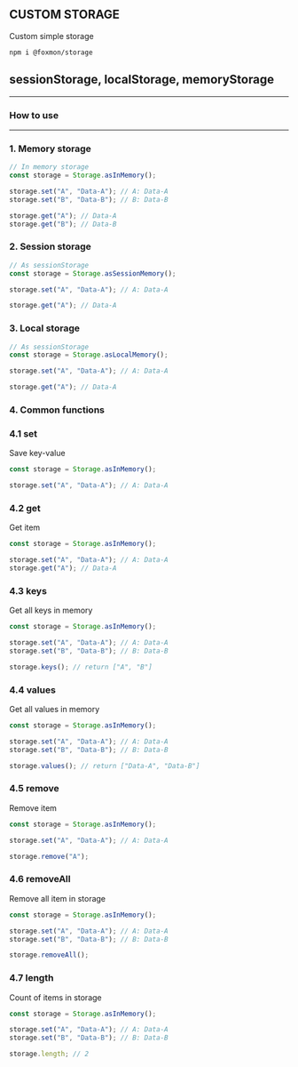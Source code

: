 ## CUSTOM STORAGE

Custom simple storage

```
npm i @foxmon/storage
```

## sessionStorage, localStorage, memoryStorage

---

### How to use

---

### 1. Memory storage

```typescript
// In memory storage
const storage = Storage.asInMemory();

storage.set("A", "Data-A"); // A: Data-A
storage.set("B", "Data-B"); // B: Data-B

storage.get("A"); // Data-A
storage.get("B"); // Data-B
```

### 2. Session storage

```typescript
// As sessionStorage
const storage = Storage.asSessionMemory();

storage.set("A", "Data-A"); // A: Data-A

storage.get("A"); // Data-A
```

### 3. Local storage

```typescript
// As sessionStorage
const storage = Storage.asLocalMemory();

storage.set("A", "Data-A"); // A: Data-A

storage.get("A"); // Data-A
```

### 4. Common functions

### 4.1 set

Save key-value

```typescript
const storage = Storage.asInMemory();

storage.set("A", "Data-A"); // A: Data-A
```

### 4.2 get

Get item

```typescript
const storage = Storage.asInMemory();

storage.set("A", "Data-A"); // A: Data-A
storage.get("A"); // Data-A
```

### 4.3 keys

Get all keys in memory

```typescript
const storage = Storage.asInMemory();

storage.set("A", "Data-A"); // A: Data-A
storage.set("B", "Data-B"); // B: Data-B

storage.keys(); // return ["A", "B"]
```

### 4.4 values

Get all values in memory

```typescript
const storage = Storage.asInMemory();

storage.set("A", "Data-A"); // A: Data-A
storage.set("B", "Data-B"); // B: Data-B

storage.values(); // return ["Data-A", "Data-B"]
```

### 4.5 remove

Remove item

```typescript
const storage = Storage.asInMemory();

storage.set("A", "Data-A"); // A: Data-A

storage.remove("A");
```

### 4.6 removeAll

Remove all item in storage

```typescript
const storage = Storage.asInMemory();

storage.set("A", "Data-A"); // A: Data-A
storage.set("B", "Data-B"); // B: Data-B

storage.removeAll();
```

### 4.7 length

Count of items in storage

```typescript
const storage = Storage.asInMemory();

storage.set("A", "Data-A"); // A: Data-A
storage.set("B", "Data-B"); // B: Data-B

storage.length; // 2
```
